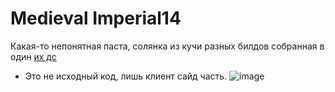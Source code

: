 # Medieval Imperial14
Какая-то непонятная паста, солянка из кучи разных билдов собранная в один [их дс](https://discord.gg/ayYUBn8p) <br/>

- Это не исходный код, лишь клиент сайд часть. ![image](https://github.com/user-attachments/assets/e1a9755f-31ca-4ad0-b6a9-10797ffbed10)
